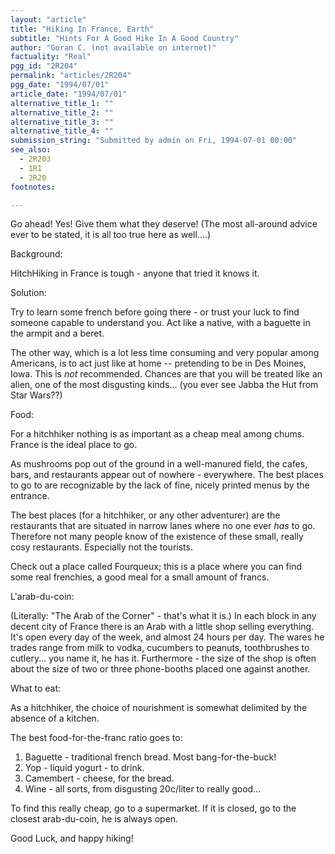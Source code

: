 ```yaml
---
layout: "article"
title: "Hiking In France, Earth"
subtitle: "Hints For A Good Hike In A Good Country"
author: "Goran C. (not available on internet)"
factuality: "Real"
pgg_id: "2R204"
permalink: "articles/2R204"
pgg_date: "1994/07/01"
article_date: "1994/07/01"
alternative_title_1: ""
alternative_title_2: ""
alternative_title_3: ""
alternative_title_4: ""
submission_string: "Submitted by admin on Fri, 1994-07-01 00:00"
see_also:
  - 2R203
  - 1R1
  - 2R20
footnotes: 

---
```

<div>
<p>Go ahead! Yes! Give them what they deserve! (The most all-around advice ever to be stated, it is all too true here as well....)</p>
<p>Background:</p>
<p>HitchHiking in France is tough - anyone that tried it knows it.</p>
<p>Solution:</p>
<p>Try to learn some french before going there - or trust your luck to find someone capable to understand you. Act like a native, with a baguette in the armpit and a beret.</p>
<p>The other way, which is a lot less time consuming and very popular among Americans, is to act just like at home -- pretending to be in Des Moines, Iowa. This is <em>not</em> recommended. Chances are that you will be treated like an alien, one of the most disgusting kinds... (you ever see Jabba the Hut from Star Wars??)</p>
<p>Food:</p>
<p>For a hitchhiker nothing is as important as a cheap meal among chums. France is the ideal place to go.</p>
<p>As mushrooms pop out of the ground in a well-manured field, the cafes, bars, and restaurants appear out of nowhere - everywhere. The best places to go to are recognizable by the lack of fine, nicely printed menus by the entrance.</p>
<p>The best places (for a hitchhiker, or any other adventurer) are the restaurants that are situated in narrow lanes where no one ever <em>has</em> to go. Therefore not many people know of the existence of these small, really cosy restaurants. Especially not the tourists.</p>
<p>Check out a place called Fourqueux; this is a place where you can find some real frenchies, a good meal for a small amount of francs.</p>
<p>L'arab-du-coin:</p>
<p>(Literally: "The Arab of the Corner" - that's what it is.) In each block in any decent city of France there is an Arab with a little shop selling everything. It's open every day of the week, and almost 24 hours per day. The wares he trades range from milk to vodka, cucumbers to peanuts, toothbrushes to cutlery... you name it, he has it. Furthermore - the size of the shop is often about the size of two or three phone-booths placed one against another.</p>
<p>What to eat:</p>
<p>As a hitchhiker, the choice of nourishment is somewhat delimited by the absence of a kitchen.</p>
<p>The best food-for-the-franc ratio goes to:</p>
<ol>
<li value="1">Baguette - traditional french bread. Most bang-for-the-buck!</li>
<li value="2">Yop - liquid yogurt - to drink.</li>
<li value="3">Camembert - cheese, for the bread.</li>
<li value="4">Wine - all sorts, from disgusting 20c/liter to really good...</li>
</ol>
<p>To find this really cheap, go to a supermarket. If it is closed, go to the closest arab-du-coin, he is always open.</p>
<p>Good Luck, and happy hiking!</p>
</div>
